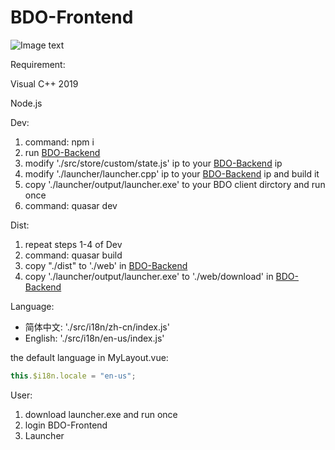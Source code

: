 # BDO-Frontend

![Image text](https://github.com/canplay/BDO-Frontend/blob/master/preview.png)

Requirement:

Visual C++ 2019

Node.js

Dev:

1. command: npm i
2. run [BDO-Backend](https://github.com/canplay/BDO-Backend)
3. modify './src/store/custom/state.js' ip to your [BDO-Backend](https://github.com/canplay/BDO-Backend) ip
4. modify './launcher/launcher.cpp' ip to your [BDO-Backend](https://github.com/canplay/BDO-Backend) ip and build it
5. copy './launcher/output/launcher.exe' to your BDO client dirctory and run once
6. command: quasar dev

Dist:

1. repeat steps 1-4 of Dev
2. command: quasar build
3. copy "./dist" to './web' in [BDO-Backend](https://github.com/canplay/BDO-Backend)
4. copy './launcher/output/launcher.exe' to './web/download' in [BDO-Backend](https://github.com/canplay/BDO-Backend)

Language:

- 简体中文: './src/i18n/zh-cn/index.js'
- English: './src/i18n/en-us/index.js'

the default language in MyLayout.vue:

```js
this.$i18n.locale = "en-us";
```

User:

1. download launcher.exe and run once
2. login BDO-Frontend
3. Launcher
